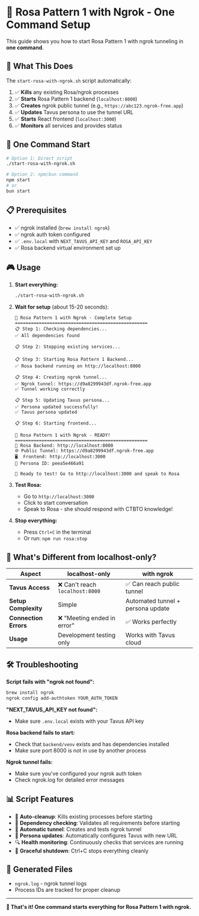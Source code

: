 # 🚀 Rosa Pattern 1 with Ngrok - One Command Setup

This guide shows you how to start Rosa Pattern 1 with ngrok tunneling in **one command**.

## 🎯 What This Does

The `start-rosa-with-ngrok.sh` script automatically:

1. ✅ **Kills** any existing Rosa/ngrok processes
2. ✅ **Starts** Rosa Pattern 1 backend (`localhost:8000`)
3. ✅ **Creates** ngrok public tunnel (e.g., `https://abc123.ngrok-free.app`)
4. ✅ **Updates** Tavus persona to use the tunnel URL
5. ✅ **Starts** React frontend (`localhost:3000`)
6. ✅ **Monitors** all services and provides status

## 🚀 One Command Start

```bash
# Option 1: Direct script
./start-rosa-with-ngrok.sh

# Option 2: npm/bun command
npm start
# or
bun start
```

## 📋 Prerequisites

- ✅ ngrok installed (`brew install ngrok`)
- ✅ ngrok auth token configured
- ✅ `.env.local` with `NEXT_TAVUS_API_KEY` and `ROSA_API_KEY`
- ✅ Rosa backend virtual environment set up

## 🎮 Usage

1. **Start everything:**
   ```bash
   ./start-rosa-with-ngrok.sh
   ```

2. **Wait for setup** (about 15-20 seconds):
   ```
   🚀 Rosa Pattern 1 with Ngrok - Complete Setup
   ==================================================
   📋 Step 1: Checking dependencies...
   ✅ All dependencies found

   📋 Step 2: Stopping existing services...
   
   📋 Step 3: Starting Rosa Pattern 1 Backend...
   ✅ Rosa backend running on http://localhost:8000
   
   📋 Step 4: Creating ngrok tunnel...
   ✅ Ngrok tunnel: https://d9a8299943df.ngrok-free.app
   ✅ Tunnel working correctly
   
   📋 Step 5: Updating Tavus persona...
   ✅ Persona updated successfully!
   ✅ Tavus persona updated
   
   📋 Step 6: Starting frontend...
   
   🎉 Rosa Pattern 1 with Ngrok - READY!
   ==================================================
   📡 Rosa Backend: http://localhost:8000
   🌐 Public Tunnel: https://d9a8299943df.ngrok-free.app
   🖥️  Frontend: http://localhost:3000
   🧠 Persona ID: peea5e466a91
   
   🎤 Ready to test! Go to http://localhost:3000 and speak to Rosa
   ```

3. **Test Rosa:**
   - Go to `http://localhost:3000`
   - Click to start conversation
   - Speak to Rosa - she should respond with CTBTO knowledge!

4. **Stop everything:**
   - Press `Ctrl+C` in the terminal
   - Or run: `npm run rosa:stop`

## 🔧 What's Different from localhost-only?

| Aspect | localhost-only | with ngrok |
|--------|----------------|------------|
| **Tavus Access** | ❌ Can't reach `localhost:8000` | ✅ Can reach public tunnel |
| **Setup Complexity** | Simple | Automated tunnel + persona update |
| **Connection Errors** | ❌ "Meeting ended in error" | ✅ Works perfectly |
| **Usage** | Development testing only | Works with Tavus cloud |

## 🛠️ Troubleshooting

**Script fails with "ngrok not found":**
```bash
brew install ngrok
ngrok config add-authtoken YOUR_AUTH_TOKEN
```

**"NEXT_TAVUS_API_KEY not found":**
- Make sure `.env.local` exists with your Tavus API key

**Rosa backend fails to start:**
- Check that `backend/venv` exists and has dependencies installed
- Make sure port 8000 is not in use by another process

**Ngrok tunnel fails:**
- Make sure you've configured your ngrok auth token
- Check ngrok.log for detailed error messages

## 📊 Script Features

- 🔄 **Auto-cleanup**: Kills existing processes before starting
- 🎯 **Dependency checking**: Validates all requirements before starting
- 🔗 **Automatic tunnel**: Creates and tests ngrok tunnel
- 🧠 **Persona updates**: Automatically configures Tavus with new URL
- 🔍 **Health monitoring**: Continuously checks that services are running
- 🧹 **Graceful shutdown**: Ctrl+C stops everything cleanly

## 📁 Generated Files

- `ngrok.log` - ngrok tunnel logs
- Process IDs are tracked for proper cleanup

---

**🎉 That's it! One command starts everything for Rosa Pattern 1 with ngrok.** 